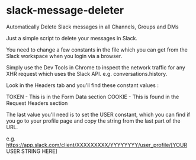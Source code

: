 # slack-message-deleter
Automatically Delete Slack messages in all Channels, Groups and DMs

Just a simple script to delete your messages in Slack.

You need to change a few constants in the file which you can get from the Slack workspace when you login via a browser.

Simply use the Dev Tools in Chrome to inspect the network traffic for any XHR request which uses the Slack API.  e.g. conversations.history.

Look in the Headers tab and you'll find these constant values :

TOKEN - This is in the Form Data section
COOKIE - This is found in the Request Headers section

The last value you'll need is to set the USER constant, which you can find if you go to your profile page and copy the string from the last part of the URL.

e.g. https://app.slack.com/client/XXXXXXXXX/YYYYYYYY/user_profile/[YOUR USER STRING HERE]
